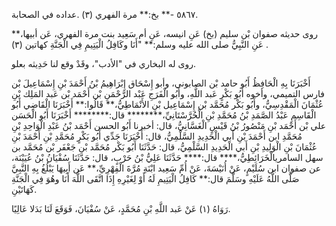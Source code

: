 ٥٨٦٧ -** بخ:** مرة الفهري (٣) .عداده في الصحابة.

روى حديثه صفوان بْن سليم (بخ) عَنِ انيسه، عَنِ أم سَعِيد بنت مرة الفهري، عَن أبيها،** عَنِ النَّبِيُّ صلى الله عليه وسلم:** "أَنَا وكَافِلُ الْيَتِيمِ فِي الْجَنَّةِ كهاتين (٣) .

روى له البخاري في "الأدب"، وقَدْ وقع لنا حَدِيثه بعلو.

أَخْبَرَنَا بِهِ الْحَافِظُ أَبُو حامد بْن الصابوني، وأبو إِسْحَاق إِبْرَاهِيمُ بْنُ أَحْمَدَ بْنِ إِسْمَاعِيلَ بْن فارس التميمي، وأخوه أَبُو بَكْرٍ عَبد اللَّهِ، وأَبُو الْفَرَجِ عَبْد الرَّحْمَنِ بْن أَحْمَد بْن عَبد المَلِك بْنِ عُثْمَانَ الْمَقْدِسِيُّ، وأَبُو بَكْر مُحَمَّد بْن إِسْمَاعِيل بْنِ الأَنْمَاطِيُّ،** قَالُوا:** أَخْبَرَنَا الْقَاضِي أَبُو الْقَاسِمِ عَبْدُ الصَّمَدِ بْنُ مُحَمَّدِ بْنِ الْحُرَّسْتَانِيِّ،******** قال:******** أَخْبَرَنَا أَبُو الْحَسَن علي بْن أَحْمَد بْنِ مَنْصُورُ بْنُ قَيْسٍ الْغَسَّانِيُّ، قال: أخبرنا أَبُو الحسن أَحْمَد بْنُ عَبْدِ الْوَاحِدِ بْنِ مُحَمَّدِ ابن أَحْمَدَ بْنِ أَبي الْحَدِيدِ السَّلْمِيُّ، قال: أَخْبَرَنَا جَدِّي أَبُو بَكْرٍ مُحَمَّدِ بْنِ أَحْمَدَ بْنِ عُثْمَانَ بْنِ الْوَلِيدِ بْنِ أَبي الْحَدِيدِ السَّلْمِيُّ، قال: حَدَّثَنَا أَبُو بَكْر مُحَمَّد بْن جَعْفَر بْن مُحَمَّد بن سهل السامريالْخَرَائِطِيُّ،**** قال:**** حَدَّثَنَا عَلِيُّ بْنُ حَرْبٍ، قال: حَدَّثَنَا سُفْيَانُ بْنُ عُيَيْنَة، عن صفوان ابن سُلَيْمٍ، عَنْ أُنَيْسَةَ، عَنْ أُمِّ سَعِيد ابْنَةِ مُرَّةَ الْفِهْرِيِّ،** عَن أَبِيهَا يَبْلُغُ بِهِ النَّبِيَّ صَلَّى اللَّهُ عَلَيْهِ وسَلَّمَ قال:** كَافِلُ الْيَتِيمِ لَهُ أَوْ لِغَيْرِهِ إِذَا اتَّقَى اللَّهَ أَنَا وهُوَ فِي الْجَنَّةِ كَهَاتَيْنِ.

رَوَاهُ (١) عَنْ عَبد اللَّهِ بْنِ مُحَمَّدٍ، عَنْ سُفْيَانَ، فَوَقَعَ لَنَا بَدَلا عَالِيًا.